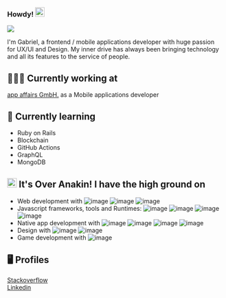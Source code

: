 ### Howdy! <img src="https://emoji.discord.st/emojis/cooldoge.gif" width="22px" />

![](https://visitor-badge.glitch.me/badge?page_id=gabcvit.gabcvit)

I'm Gabriel, a frontend / mobile applications developer with huge passion for UX/UI and Design. My inner drive has always been bringing technology and all its features to the service of people.

## 👨🏻‍💻 Currently working at
[app affairs GmbH.](https://www.app-affairs.com/) as a Mobile applications developer


## 🌱 Currently learning
- Ruby on Rails
- Blockchain
- GitHub Actions
- GraphQL
- MongoDB

## <img src="https://emoji.discord.st/emojis/f2b1931a-bb21-4095-a0e7-39d606cc41d8.gif" width="22px" /> It's Over Anakin! I have the high ground on

- Web development with ![image](https://img.shields.io/badge/JavaScript-F7DF1E?style=for-the-badge&logo=javascript&color=black) ![image](https://img.shields.io/badge/HTML5-E34F26?style=for-the-badge&logo=html5&color=black) ![image](https://img.shields.io/badge/CSS3-1572B6?style=for-the-badge&logo=css3&color=black)
- Javascript frameworks, tools and Runtimes: ![image](https://img.shields.io/badge/Angular-DD0031?style=for-the-badge&logo=angular&color=black) ![image](https://img.shields.io/badge/Angularjs-E23237?style=for-the-badge&logo=angularjs&color=black) ![image](https://img.shields.io/badge/Vuejs-4FC08D?style=for-the-badge&logo=vue-dot-js&color=black) ![image](https://img.shields.io/badge/NodeJs-339933?style=for-the-badge&logo=node-dot-js&color=black)
- Native app development with ![image](https://img.shields.io/badge/React--native-61DAFB?style=for-the-badge&logo=react&color=black) ![image](https://img.shields.io/badge/Ionic--Framework-3880FF?style=for-the-badge&logo=ionic&color=black) ![image](https://img.shields.io/badge/Swift-FA7343?style=for-the-badge&logo=swift&color=black) ![image](https://img.shields.io/badge/Java-3DDC84?style=for-the-badge&logo=android&color=black)
- Design with ![image](https://img.shields.io/badge/Sketch-F7B500?style=for-the-badge&logo=sketch&color=black) ![image](https://img.shields.io/badge/InVision-FF3366?style=for-the-badge&logo=invision&color=black)
- Game development with ![image](https://img.shields.io/badge/Unity-000000?style=for-the-badge&logo=unity&color=black)

## 🖥 Profiles
[Stackoverflow](https://stackoverflow.com/users/6231562/gabcvit?tab=profile)
<br/>
[Linkedin](https://linkedin.com/in/gabcvit)
<br/>

